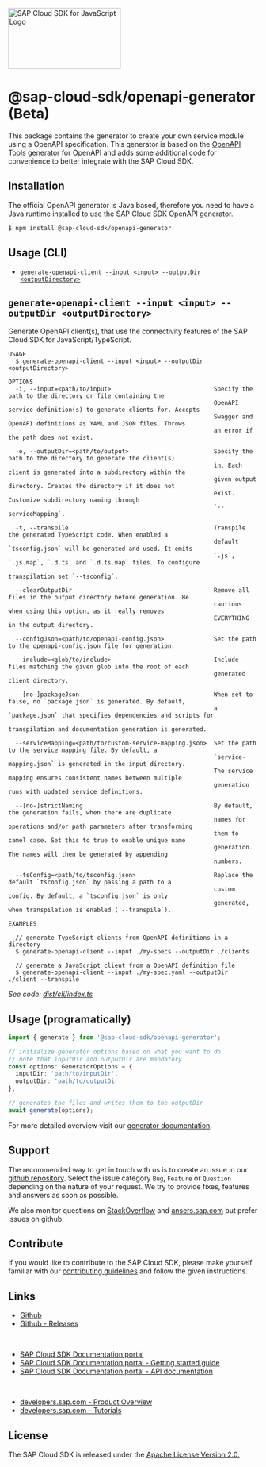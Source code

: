 <!-- sap-cloud-sdk-logo -->
<!-- This block is inserted by scripts/replace-common-readme.ts. Do not adjust it manually. -->
<a href="https://sap.com/s4sdk"><img src="https://help.sap.com/doc/2324e9c3b28748a4ae2ad08166d77675/1.0/en-US/logo-with-js.svg" alt="SAP Cloud SDK for JavaScript Logo" height="122.92" width="226.773"/></a>
<!-- sap-cloud-sdk-logo-stop -->

# @sap-cloud-sdk/openapi-generator (Beta)

This package contains the generator to create your own service module using a OpenAPI specification.
This generator is based on the [OpenAPI Tools generator](https://openapi-generator.tech/) for OpenAPI and adds some additional code for convenience to better integrate with the SAP Cloud SDK.

## Installation

The official OpenAPI generator is Java based, therefore you need to have a Java runtime installed to use the SAP Cloud SDK OpenAPI generator.

```bash
$ npm install @sap-cloud-sdk/openapi-generator
```

## Usage (CLI)

<!-- prettier-ignore-start -->
<!-- commands -->
* [`generate-openapi-client --input <input> --outputDir <outputDirectory>`](#generate-openapi-client---input-input---outputdir-outputdirectory)

## `generate-openapi-client --input <input> --outputDir <outputDirectory>`

Generate OpenAPI client(s), that use the connectivity features of the SAP Cloud SDK for JavaScript/TypeScript.

```
USAGE
  $ generate-openapi-client --input <input> --outputDir <outputDirectory>

OPTIONS
  -i, --input=<path/to/input>                             Specify the path to the directory or file containing the
                                                          OpenAPI service definition(s) to generate clients for. Accepts
                                                          Swagger and OpenAPI definitions as YAML and JSON files. Throws
                                                          an error if the path does not exist.

  -o, --outputDir=<path/to/output>                        Specify the path to the directory to generate the client(s)
                                                          in. Each client is generated into a subdirectory within the
                                                          given output directory. Creates the directory if it does not
                                                          exist. Customize subdirectory naming through
                                                          `--serviceMapping`.

  -t, --transpile                                         Transpile the generated TypeScript code. When enabled a
                                                          default `tsconfig.json` will be generated and used. It emits
                                                          `.js`, `.js.map`, `.d.ts` and `.d.ts.map` files. To configure
                                                          transpilation set `--tsconfig`.

  --clearOutputDir                                        Remove all files in the output directory before generation. Be
                                                          cautious when using this option, as it really removes
                                                          EVERYTHING in the output directory.

  --configJson=<path/to/openapi-config.json>              Set the path to the openapi-config.json file for generation.

  --include=<glob/to/include>                             Include files matching the given glob into the root of each
                                                          generated client directory.

  --[no-]packageJson                                      When set to false, no `package.json` is generated. By default,
                                                          a `package.json` that specifies dependencies and scripts for
                                                          transpilation and documentation generation is generated.

  --serviceMapping=<path/to/custom-service-mapping.json>  Set the path to the service mapping file. By default, a
                                                          `service-mapping.json` is generated in the input directory.
                                                          The service mapping ensures consistent names between multiple
                                                          generation runs with updated service definitions.

  --[no-]strictNaming                                     By default, the generation fails, when there are duplicate
                                                          names for operations and/or path parameters after transforming
                                                          them to camel case. Set this to true to enable unique name
                                                          generation. The names will then be generated by appending
                                                          numbers.

  --tsConfig=<path/to/tsconfig.json>                      Replace the default `tsconfig.json` by passing a path to a
                                                          custom config. By default, a `tsconfig.json` is only
                                                          generated, when transpilation is enabled (`--transpile`).

EXAMPLES

  // generate TypeScript clients from OpenAPI definitions in a directory
  $ generate-openapi-client --input ./my-specs --outputDir ./clients

  // generate a JavaScript client from a OpenAPI definition file
  $ generate-openapi-client --input ./my-spec.yaml --outputDir ./client --transpile
```

_See code: [dist/cli/index.ts](https://github.com/SAP/cloud-sdk-js/blob/v1.41.0/dist/cli/index.ts)_
<!-- commandsstop -->
<!-- prettier-ignore-end -->

## Usage (programatically)

```ts
import { generate } from '@sap-cloud-sdk/openapi-generator';

// initialize generator options based on what you want to do
// note that inputDir and outputDir are mandatory
const options: GeneratorOptions = {
  inputDir: 'path/to/inputDir',
  outputDir: 'path/to/outputDir'
};

// generates the files and writes them to the outputDir
await generate(options);
```

For more detailed overview visit our [generator documentation](https://sap.github.io/cloud-sdk/docs/js/features/openapi/generate-openapi-client).

<!-- sap-cloud-sdk-common-readme -->
<!-- This block is inserted by scripts/replace-common-readme.ts. Do not adjust it manually. -->
## Support

The recommended way to get in touch with us is to create an issue in our [github repository](https://github.com/SAP/cloud-sdk-js/issues).
Select the issue category `Bug`, `Feature` or `Question` depending on the nature of your request.
We try to provide fixes, features and answers as soon as possible.

We also monitor questions on [StackOverflow](https://stackoverflow.com/questions/tagged/sap-cloud-sdk?tab=Newest) and [ansers.sap.com](https://answers.sap.com/tags/73555000100800000895) but prefer issues on github.

## Contribute

If you would like to contribute to the SAP Cloud SDK, please make yourself familiar with our [contributing guidelines](https://github.com/SAP/cloud-sdk-js/blob/main/CONTRIBUTING.md) and follow the given instructions.

## Links

- [Github](https://github.com/SAP/cloud-sdk-js)
- [Github - Releases](https://github.com/SAP/cloud-sdk-js/releases)

<br>

- [SAP Cloud SDK Documentation portal](https://sap.github.io/cloud-sdk/)
- [SAP Cloud SDK Documentation portal - Getting started guide](https://sap.github.io/cloud-sdk/docs/js/getting-started)
- [SAP Cloud SDK Documentation portal - API documentation](https://sap.github.io/cloud-sdk/docs/js/api-reference-js-ts)

<br>

- [developers.sap.com - Product Overview](https://developers.sap.com/topics/cloud-sdk.html)
- [developers.sap.com - Tutorials](https://developers.sap.com/tutorial-navigator.html?tag=products:technology-platform/sap-cloud-sdk/sap-cloud-sdk&tag=topic:javascript)

## License

The SAP Cloud SDK is released under the [Apache License Version 2.0.](http://www.apache.org/licenses/)
<!-- sap-cloud-sdk-common-readme-stop -->
